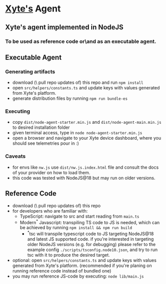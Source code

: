 # [Xyte's](https://www.xyte.io/) Agent

## Xyte's agent implemented in NodeJS

### To be used as reference code or\and as an executable agent.

## Executable Agent

### Generating artifacts

* download (\ pull repo updates of) this repo and run `npm install`
* open `src/helpers/constants.ts` and update keys with values generated from Xyte's platform.
* generate distribution files by running `npm run bundle-es`

### Executing

* copy `dist/node-agent-starter.min.js` and `dist/node-agent-main.min.js` to desired installation folder
* given terminal access, type in `node node-agent-starter.min.js`
* open a browser and navigate to your Xyte device dashboard, where you should see telemetries pour in :)

### Caveats

* for envs like `nw.js` use `dist/nw.js.index.html` file and consult the docs of your provider on how to load them.
* this code was tested with NodeJS@18 but may run on older versions.

## Reference Code

* download (\ pull repo updates of) this repo
* for developers who are familiar with:
    * TypeScript: navigate to src and start reading from `main.ts`
    * Modern<sup>*</sup> Javascript: transpiling TS code to JS is needed, which can be achieved by
      running `npm install && npm run build`
      * <sup>*</sup>tsc will transpile typescript code to JS targeting NodeJS@18 and latest JS supported code. if
        you're interested in targeting older NodeJS versions (e.g. for debugging) please refer to the example
        config `./scripts/tsconfig.node10.json`, and try to run tsc with it to produce the desired target.
* optional: open `src/helpers/constants.ts` and update keys with values generated from Xyte's platform. (recommended if
  you're planing on running reference code instead of bundled one)
* you may run reference JS-code by executing: `node lib/main.js`
